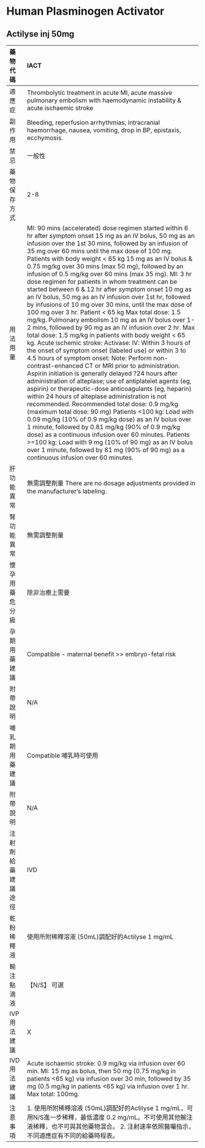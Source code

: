 # Human Plasminogen Activator

## Actilyse inj 50mg

| 藥物代碼           | IACT                                                                                                                                                                                                                                                                                                                                                                                                                                                                                                                                                                                                                                                                                                                                                                                                                                                                                                                                                                                                                                                                                                                                                                                                                                                                                                                                                                                                                                                                                                                                                                                                                                                                                                                                               |
|:-------------------|:---------------------------------------------------------------------------------------------------------------------------------------------------------------------------------------------------------------------------------------------------------------------------------------------------------------------------------------------------------------------------------------------------------------------------------------------------------------------------------------------------------------------------------------------------------------------------------------------------------------------------------------------------------------------------------------------------------------------------------------------------------------------------------------------------------------------------------------------------------------------------------------------------------------------------------------------------------------------------------------------------------------------------------------------------------------------------------------------------------------------------------------------------------------------------------------------------------------------------------------------------------------------------------------------------------------------------------------------------------------------------------------------------------------------------------------------------------------------------------------------------------------------------------------------------------------------------------------------------------------------------------------------------------------------------------------------------------------------------------------------------|
| 適應症             | Thrombolytic treatment in acute MI, acute massive pulmonary embolism with haemodynamic instability & acute ischaemic stroke                                                                                                                                                                                                                                                                                                                                                                                                                                                                                                                                                                                                                                                                                                                                                                                                                                                                                                                                                                                                                                                                                                                                                                                                                                                                                                                                                                                                                                                                                                                                                                                                                        |
| 副作用             | Bleeding, reperfusion arrhythmias, intracranial haemorrhage, nausea, vomiting, drop in BP, epistaxis, ecchymosis.                                                                                                                                                                                                                                                                                                                                                                                                                                                                                                                                                                                                                                                                                                                                                                                                                                                                                                                                                                                                                                                                                                                                                                                                                                                                                                                                                                                                                                                                                                                                                                                                                                  |
| 禁忌               | 一般性                                                                                                                                                                                                                                                                                                                                                                                                                                                                                                                                                                                                                                                                                                                                                                                                                                                                                                                                                                                                                                                                                                                                                                                                                                                                                                                                                                                                                                                                                                                                                                                                                                                                                                                                             |
| 藥物保存方式       | 2-8                                                                                                                                                                                                                                                                                                                                                                                                                                                                                                                                                                                                                                                                                                                                                                                                                                                                                                                                                                                                                                                                                                                                                                                                                                                                                                                                                                                                                                                                                                                                                                                                                                                                                                                                                |
| 用法用量           | MI: 90 mins (accelerated) dose regimen started within 6 hr after symptom onset 15 mg as an IV bolus, 50 mg as an infusion over the 1st 30 mins, followed by an infusion of 35 mg over 60 mins until the max dose of 100 mg. Patients with body weight < 65 kg 15 mg as an IV bolus & 0.75 mg/kg over 30 mins (max 50 mg), followed by an infusion of 0.5 mg/kg over 60 mins (max 35 mg). MI: 3 hr dose regimen for patients in whom treatment can be started between 6 & 12 hr after symptom onset 10 mg as an IV bolus, 50 mg as an IV infusion over 1st hr, followed by infusions of 10 mg over 30 mins, until the max dose of 100 mg over 3 hr. Patient < 65 kg Max total dose: 1.5 mg/kg. Pulmonary embolism 10 mg as an IV bolus over 1-2 mins, followed by 90 mg as an IV infusion over 2 hr. Max total dose: 1.5 mg/kg in patients with body weight < 65 kg. Acute ischemic stroke: Activase: IV: Within 3 hours of the onset of symptom onset (labeled use) or within 3 to 4.5 hours of symptom onset: Note: Perform non-contrast-enhanced CT or MRI prior to administration. Aspirin initiation is generally delayed ?24 hours after administration of alteplase; use of antiplatelet agents (eg, aspirin) or therapeutic-dose anticoagulants (eg, heparin) within 24 hours of alteplase administration is not recommended. Recommended total dose: 0.9 mg/kg (maximum total dose: 90 mg) Patients <100 kg: Load with 0.09 mg/kg (10% of 0.9 mg/kg dose) as an IV bolus over 1 minute, followed by 0.81 mg/kg (90% of 0.9 mg/kg dose) as a continuous infusion over 60 minutes. Patients >=100 kg: Load with 9 mg (10% of 90 mg) as an IV bolus over 1 minute, followed by 81 mg (90% of 90 mg) as a continuous infusion over 60 minutes. |
| 肝功能異常         | 無需調整劑量  There are no dosage adjustments provided in the manufacturer’s labeling.                                                                                                                                                                                                                                                                                                                                                                                                                                                                                                                                                                                                                                                                                                                                                                                                                                                                                                                                                                                                                                                                                                                                                                                                                                                                                                                                                                                                                                                                                                                                                                                                                                                             |
| 腎功能異常         | 無需調整劑量                                                                                                                                                                                                                                                                                                                                                                                                                                                                                                                                                                                                                                                                                                                                                                                                                                                                                                                                                                                                                                                                                                                                                                                                                                                                                                                                                                                                                                                                                                                                                                                                                                                                                                                                       |
| 懷孕用藥危分級     | 除非治療上需要                                                                                                                                                                                                                                                                                                                                                                                                                                                                                                                                                                                                                                                                                                                                                                                                                                                                                                                                                                                                                                                                                                                                                                                                                                                                                                                                                                                                                                                                                                                                                                                                                                                                                                                                     |
| 孕期用藥建議       | Compatible - maternal benefit >> embryo-fetal risk                                                                                                                                                                                                                                                                                                                                                                                                                                                                                                                                                                                                                                                                                                                                                                                                                                                                                                                                                                                                                                                                                                                                                                                                                                                                                                                                                                                                                                                                                                                                                                                                                                                                                                 |
| 附帶說明           | N/A                                                                                                                                                                                                                                                                                                                                                                                                                                                                                                                                                                                                                                                                                                                                                                                                                                                                                                                                                                                                                                                                                                                                                                                                                                                                                                                                                                                                                                                                                                                                                                                                                                                                                                                                                |
| 哺乳期用藥建議     | Compatible 哺乳時可使用                                                                                                                                                                                                                                                                                                                                                                                                                                                                                                                                                                                                                                                                                                                                                                                                                                                                                                                                                                                                                                                                                                                                                                                                                                                                                                                                                                                                                                                                                                                                                                                                                                                                                                                            |
| 附帶說明           | N/A                                                                                                                                                                                                                                                                                                                                                                                                                                                                                                                                                                                                                                                                                                                                                                                                                                                                                                                                                                                                                                                                                                                                                                                                                                                                                                                                                                                                                                                                                                                                                                                                                                                                                                                                                |
| 注射劑給藥建議途徑 | IVD                                                                                                                                                                                                                                                                                                                                                                                                                                                                                                                                                                                                                                                                                                                                                                                                                                                                                                                                                                                                                                                                                                                                                                                                                                                                                                                                                                                                                                                                                                                                                                                                                                                                                                                                                |
| 乾粉稀釋液         | 使用所附稀釋溶液 (50mL)調配好的Actilyse 1 mg/mL                                                                                                                                                                                                                                                                                                                                                                                                                                                                                                                                                                                                                                                                                                                                                                                                                                                                                                                                                                                                                                                                                                                                                                                                                                                                                                                                                                                                                                                                                                                                                                                                                                                                                                    |
| 輸注點滴液         | 【N/S】 可選                                                                                                                                                                                                                                                                                                                                                                                                                                                                                                                                                                                                                                                                                                                                                                                                                                                                                                                                                                                                                                                                                                                                                                                                                                                                                                                                                                                                                                                                                                                                                                                                                                                                                                                                       |
| IVP 用法建議       | X                                                                                                                                                                                                                                                                                                                                                                                                                                                                                                                                                                                                                                                                                                                                                                                                                                                                                                                                                                                                                                                                                                                                                                                                                                                                                                                                                                                                                                                                                                                                                                                                                                                                                                                                                  |
| IVD 用法建議       | Acute ischaemic stroke: 0.9 mg/kg via infusion over 60 min. MI: 15 mg as bolus, then 50 mg (0.75 mg/kg in patients <65 kg) via infusion over 30 min, followed by 35 mg (0.5 mg/kg in patients <65 kg) via infusion over 1 hr. Max total: 100mg.                                                                                                                                                                                                                                                                                                                                                                                                                                                                                                                                                                                                                                                                                                                                                                                                                                                                                                                                                                                                                                                                                                                                                                                                                                                                                                                                                                                                                                                                                                    |
| 注意事項           | 1. 使用所附稀釋溶液 (50mL)調配好的Actilyse 1 mg/mL，可用N/S進一步稀釋，最低濃度 0.2 mg/mL。不可使用其他輸注液稀釋，也不可與其他藥物混合。 2. 注射速率依照醫囑指示，不同適應症有不同的給藥時程表。                                                                                                                                                                                                                                                                                                                                                                                                                                                                                                                                                                                                                                                                                                                                                                                                                                                                                                                                                                                                                                                                                                                                                                                                                                                                                                                                                                                                                                                                                                                                                  |

